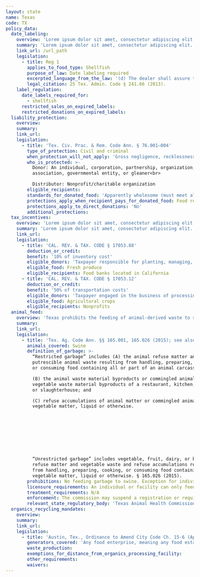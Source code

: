 ```yaml
---
layout: state
name: Texas
code: TX
policy_data:
  date_labeling:
    overview: 'Lorem ipsum dolor sit amet, consectetur adipiscing elit. Curabitur tellus mi, consequat at laoreet eget, vestibulum nec dolor. Vivamus volutpat quam ac quam bibendum rutrum.'
    summary: 'Lorem ipsum dolor sit amet, consectetur adipiscing elit. Curabitur tellus mi, consequat at laoreet eget, vestibulum nec dolor. Vivamus volutpat quam ac quam bibendum rutrum.'
    link_url: /url_path
    legislation:
      - title: Reg 1
        applies_to_food_type: Shellfish
        purpose_of_law: Date labeling required
        excerpted_language_from_the_law: '(d) The dealer shall assure that each package containing less than 64 fluid ounces of fresh or frozen molluscan shellfish shall have […] (2) a “SELL BY DATE” which provides a reasonable subsequent shelf life or the words “BEST IF USED BY” followed by a date when the product would be expected to reach the end of its shelf life.'
        legal_citation: 25 Tex. Admin. Code § 241.66 (2013).
    label_regulation:
      date_labels_required_for:
        - shellfish
      restricted_sales_on_expired_labels:
      restricted_donations_on_expired_labels:
  liability_protection:
    overview:
    summary:
    link_url:
    legislation:
      - title: 'Tex. Civ. Prac. & Rem. Code Ann. § 76.001—004'
        type_of_protection: Civil and criminal
        when_protection_will_not_apply: 'Gross negligence, recklessness, or intentional misconduct'
        who_is_protected: >-
          Donor: An individual, corporation, partnership, organization,
          association, governmental entity, or gleaner<br>

          Distributor: Nonprofit/charitable organization
        eligible_recipients:
        standards_for_donated_food: 'Apparently wholesome (must meet all quality and health standards), but the law protects donations of food not readily marketable due to appearance, age, freshness, grade, size, or surplus'
        protections_apply_when_recipient_pays_for_donated_food: Food recovery organization must distribute the food for free in order to receive protection; donor is protected even if the food recovery organization charges.
        protections_apply_to_direct_donations: 'No'
        additional_protections:
  tax_incentives:
    overview: 'Lorem ipsum dolor sit amet, consectetur adipiscing elit. Curabitur tellus mi, consequat at laoreet eget, vestibulum nec dolor. Vivamus volutpat quam ac quam bibendum rutrum.'
    summary: 'Lorem ipsum dolor sit amet, consectetur adipiscing elit. Curabitur tellus mi, consequat at laoreet eget, vestibulum nec dolor. Vivamus volutpat quam ac quam bibendum rutrum.'
    link_url:
    legislation:
      - title: 'CAL. REV. & TAX. CODE § 17053.88'
        deduction_or_credit:
        benefit: '10% of inventory cost'
        eligible_donors: 'Taxpayer responsible for planting, managing, and harvesting crops'
        eligible_food: Fresh produce
        eligible_recipients: Food banks located in California
      - title: 'CAL. REV. & TAX. CODE § 17053.12'
        deduction_or_credit:
        benefit: '50% of transportation costs'
        eligible_donors: 'Taxpayer engaged in the business of processing, distributing, or selling agricultural products'
        eligible_food: Agricultural crops
        eligible_recipients: Nonprofits
  animal_feed:
    overview: 'Texas prohibits the feeding of animal-derived waste to swine. Food waste that consists of only vegetable, fruit, dairy, or baked goods waste may be fed to swine by a licensed facility. Individuals may feed household garbage to their own swine without a permit.'
    summary:
    link_url:
    legislation:
      - title: 'Tex. Ag. Code Ann. §§ 165.001, 165.026 (2015); see also Tex. Admin. Code tit. 4, § 55.3 (2015)'
        animals_covered: Swine
        definition_of_garbage: >-
          “Restricted garbage” includes (A) the animal refuse matter and the
          putrescible animal waste resulting from handling, preparing, cooking,
          or consuming food containing all or part of an animal carcass;

          (B) the animal waste material byproducts or commingled animal and
          vegetable waste material byproducts of a restaurant, kitchen, cookery,
          or slaughterhouse; and

          (C) refuse accumulations of animal matter or commingled animal and
          vegetable matter, liquid or otherwise.









          “Unrestricted garbage” includes vegetable, fruit, dairy, or baked goods
          refuse matter and vegetable waste and refuse accumulations resulting
          from handling, preparing, cooking, or consuming food containing only
          vegetable matter, liquid or otherwise. § 165.026 (2015).
        prohibitions: No feeding garbage to swine. Exception for individuals feeding household garbage. § 165.026 (2015).
        licensure_requirements: An individual or facility can only feed unrestricted garbage to swine if it secures a permit from the state. But an individual feeding household garbage to his or her own swine need not obtain a permit. § 165.026 (2015).
        treatment_requirements: N/A
        enforcement: The commission may suspend a registration or require the immediate quarantine and closure of a garbage-feeding facility if the operation presents a danger to public health or the livestock industry. § 165.026 (2015).
        relevant_state_regulatory_body: 'Texas Animal Health Commission (§165.001 (2015)), <a href="http://www.tahc.texas.gov/" target="_blank">http://www.tahc.texas.gov/</a>.'
  organics_recycling_mandates:
    overview:
    summary:
    link_url:
    legislation:
      - title: 'Austin, Tex., Ordinance to Amend City Code Ch. 15-6 (Apr. 25, 2013)'
        generators_covered: 'Any food enterprise, meaning any food establishment, food process plant, farmers market vendor, temporary or mobile food establishment that is required a food permit. All food enterprises must comply by October 1, 2020, with compliance phased in based on establishment size according to the following schedule:   2016: 50,000+ square feet 2017: 15,000+ square feet 2018: 5,000+ square feet 2019: 1,000+ square feet'
        waste_production:
        exemptions_for_distance_from_organics_processing_facility:
        other_requirements:
        waivers:
---
```

